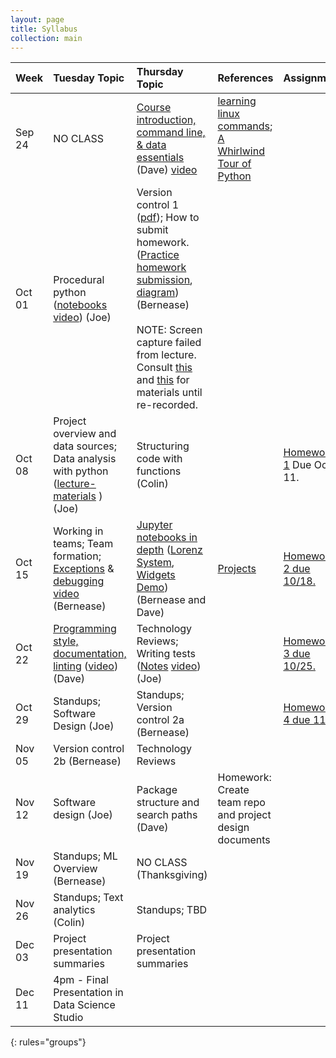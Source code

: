 ```yaml
---
layout: page
title: Syllabus
collection: main
---
```


| Week          | Tuesday Topic       | Thursday Topic     | References         | Assignment   |
|:--------------|:--------------------|:-------------------|:-------------------|:-------------|
|Sep 24 | NO CLASS | [Course introduction, command line, & data essentials](https://github.com/UWSEDS/LectureNotes/blob/master/01_Course_Introduction_Command_Line_Data_Essentials/01_Course_Introduction_Command_Line_Data_Essentials.pptx?raw=true) (Dave) [video](https://uw.hosted.panopto.com/Panopto/Pages/Viewer.aspx?id=a8b5dda0-778e-48d8-9f1d-a9680159ac29) | [learning linux commands](http://linuxcommand.org/lc3_learning_the_shell.php); [A Whirlwind Tour of Python](https://jakevdp.github.io/WhirlwindTourOfPython/) | |
|Oct 01  | Procedural python ([notebooks](https://github.com/UWSEDS/LectureNotes/tree/master/02_Procedural_Python) [video](https://uw.hosted.panopto.com/Panopto/Pages/Viewer.aspx?id=0e0e7114-c781-42cd-a0ea-a96d015b0504)) (Joe) | Version control 1 ([pdf](https://github.com/UWSEDS/LectureNotes/raw/master/03_Version_Control_1/03_Version_Control_1.pdf)); How to submit homework. ([Practice homework submission](https://classroom.github.com/a/_tncTrOr), [diagram](https://github.com/UWSEDS/LectureNotes/raw/master/03_Version_Control_1/Version_Control_Diagram_1.pdf)) (Bernease) <br><br> NOTE: Screen capture failed from lecture. Consult [this](https://swcarpentry.github.io/git-novice/) and [this](https://www.atlassian.com/git/tutorials) for materials until re-recorded. | |
|Oct 08  | Project overview and data sources; Data analysis with python ([lecture-materials](https://github.com/UWSEDS/LectureNotes/tree/master/04_ProjectOverview_AnalysisWorkflow) )(Joe)      | Structuring code with functions (Colin)|| [Homework 1](https://classroom.github.com/a/cgcLxAfZ) Due Oct 11. |
|Oct 15  | Working in teams; Team formation; [Exceptions](https://github.com/UWSEDS/LectureNotes/blob/master/06_Projects_Exceptions_Testing/Exceptions.ipynb) & [debugging](https://github.com/UWSEDS/LectureNotes/blob/master/06_Projects_Exceptions_Testing/Debugging.ipynb) [video](https://uw.hosted.panopto.com/Panopto/Pages/Viewer.aspx?id=b25ef301-17ec-4510-b5e9-a97b015b6c20) (Bernease)     | [Jupyter notebooks in depth](https://raw.githubusercontent.com/UWSEDS/LectureNotes/master/07-Jupyter-Notebook-In-Depth/Jupyter%20Notebook%20In%20Depth.ipynb) ([Lorenz System](https://raw.githubusercontent.com/UWSEDS/LectureNotes/master/07-Jupyter-Notebook-In-Depth/LorenzSystem.ipynb), [Widgets Demo](https://raw.githubusercontent.com/UWSEDS/LectureNotes/master/07-Jupyter-Notebook-In-Depth/WidgetsDemo.ipynb)) (Bernease and Dave) | [Projects](http://uwseds.github.io/projects.html) | [Homework 2 due 10/18.](https://classroom.github.com/a/9xEwb4S7) |
|Oct 22  | [Programming style, documentation, linting](https://github.com/UWSEDS/LectureNotes/blob/master/08-Documentation-and-Style/Documentation_and_Style.pptx?raw=true) ([video](https://uw.hosted.panopto.com/Panopto/Pages/Viewer.aspx?id=0e19cbee-d93f-42de-89b7-a982015bb3c3)) (Dave)                              | Technology Reviews; Writing tests ([Notes](https://github.com/UWSEDS/LectureNotes/tree/master/09_UnitTests) [video](https://uw.hosted.panopto.com/Panopto/Pages/Viewer.aspx?id=95bdcb97-308d-42dc-a2b7-a984015b4819)) (Joe) | |[Homework 3 due 10/25.](https://classroom.github.com/a/Gs1h4jPw)|
|Oct 29  | Standups; Software Design  (Joe)                                          | Standups; Version control 2a (Bernease) | | [Homework 4 due 11/1](https://classroom.github.com/a/h8NxDdUg) |
|Nov 05  | Version control 2b (Bernease)                                                      | Technology Reviews | |
|Nov 12  | Software design (Joe)                                                   | Package structure and search paths  (Dave) | Homework: Create team repo and project design documents|
|Nov 19  | Standups; ML Overview (Bernease)                                        | NO CLASS (Thanksgiving)
|Nov 26  | Standups; Text analytics (Colin)                                        | Standups; TBD | |
|Dec 03  | Project presentation summaries                                          | Project presentation summaries  ||
|Dec 11  | 4pm - Final Presentation in Data Science Studio | ||
{: rules="groups"}
